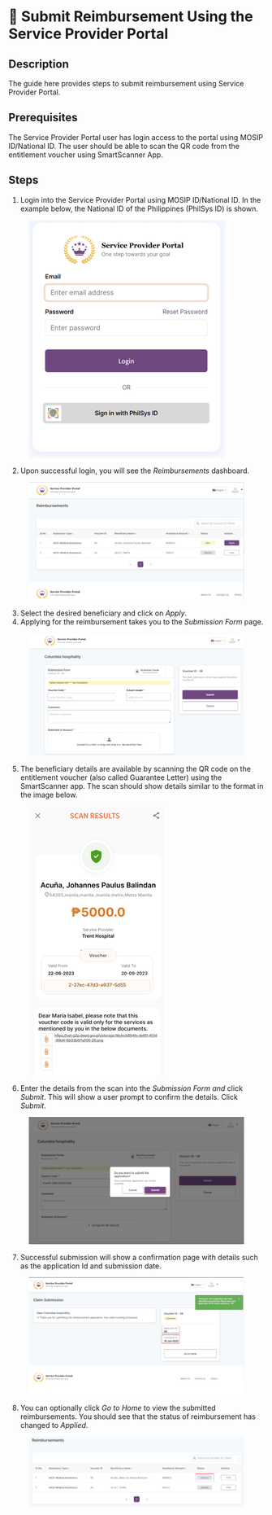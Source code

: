 # 📔 Submit Reimbursement Using the Service Provider Portal

## Description

The guide here provides steps to submit reimbursement using Service Provider Portal.

## Prerequisites

The Service Provider Portal user has login access to the portal using MOSIP ID/National ID. The user should be able to scan the QR code from the entitlement voucher using SmartScanner App.

## Steps

1. Login into the Service Provider Portal using MOSIP ID/National ID. In the example below, the National ID of the Philippines (PhilSys ID) is shown.

<figure><img src="../../../../.gitbook/assets/service-provider-portal-login.png" alt=""><figcaption></figcaption></figure>

2. Upon successful login, you will see the _Reimbursements_ dashboard.

<figure><img src="../../../../.gitbook/assets/reimbursements.png" alt=""><figcaption></figcaption></figure>

3. Select the desired beneficiary and click on _Apply_.
4. Applying for the reimbursement takes you to the _Submission Form_ page.

<figure><img src="../../../../.gitbook/assets/reimbursemnt-form.png" alt=""><figcaption></figcaption></figure>

5. The beneficiary details are available by scanning the QR code on the entitlement voucher (also called Guarantee Letter) using the SmartScanner app. The scan should show details similar to the format in the image below.

<figure><img src="../../../../.gitbook/assets/entitlement-voucher-qr-scan (1).png" alt=""><figcaption></figcaption></figure>

6. Enter the details from the scan into the _Submission Form and_ click _Submit_. This will show a user prompt to confirm the details. Click _Submit_.

<figure><img src="../../../../.gitbook/assets/submit-reimbursement.png" alt=""><figcaption></figcaption></figure>

7. Successful submission will show a confirmation page with details such as the application Id and submission date.

<figure><img src="../../../../.gitbook/assets/reimbursement-confirmation (1).png" alt=""><figcaption></figcaption></figure>

8. You can optionally click _Go to Home_ to view the submitted reimbursements. You should see that the status of reimbursement has changed to _Applied_.

<figure><img src="../../../../.gitbook/assets/reimbursemnt-status.png" alt=""><figcaption></figcaption></figure>
